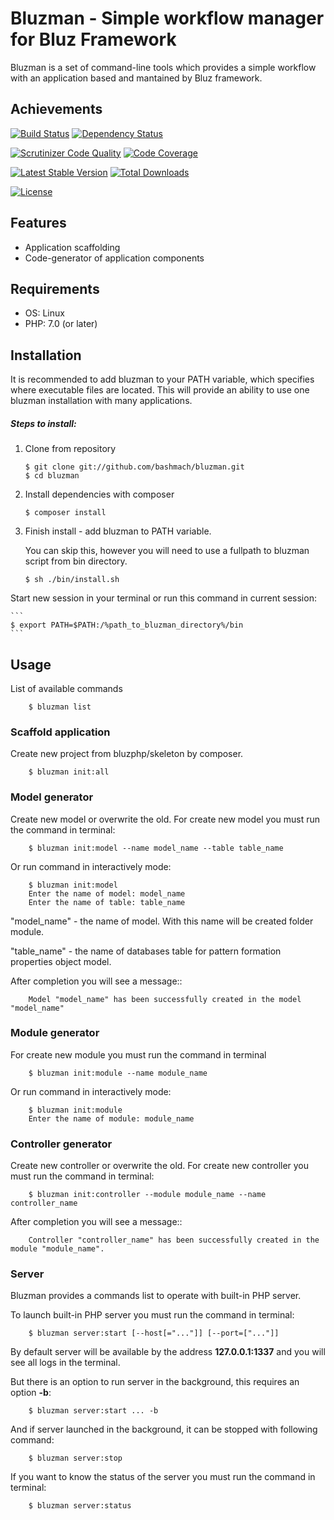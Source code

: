 Bluzman - Simple workflow manager for Bluz Framework
======================================
Bluzman is a set of command-line tools which provides a simple workflow with an application based and mantained by Bluz framework.

## Achievements

[![Build Status](https://secure.travis-ci.org/bluzphp/bluzman.png?branch=master)](https://travis-ci.org/bluzphp/bluzman)
[![Dependency Status](https://www.versioneye.com/user/projects/58cbb18f6893fd004792c5da/badge.svg?style=flat-square)](https://www.versioneye.com/user/projects/58cbb18f6893fd004792c5da)

[![Scrutinizer Code Quality](https://scrutinizer-ci.com/g/bluzphp/bluzman/badges/quality-score.png?b=master)](https://scrutinizer-ci.com/g/bluzphp/bluzman/?branch=master)
[![Code Coverage](https://scrutinizer-ci.com/g/bluzphp/bluzman/badges/coverage.png?b=master)](https://scrutinizer-ci.com/g/bluzphp/bluzman/?branch=master)

[![Latest Stable Version](https://poser.pugx.org/bluzphp/bluzman/v/stable.png)](https://packagist.org/packages/bluzphp/bluzman)
[![Total Downloads](https://poser.pugx.org/bluzphp/bluzman/downloads.png)](https://packagist.org/packages/bluzphp/bluzman)

[![License](https://poser.pugx.org/bluzphp/bluzman/license.svg)](https://packagist.org/packages/bluzphp/bluzman)

Features
-------------------------
* Application scaffolding
* Code-generator of application components

Requirements
-------------------------
* OS: Linux
* PHP: 7.0 (or later)

Installation
-------------------------
It is recommended to add bluzman to your PATH variable, which specifies where executable files are located. This will provide an ability to use one bluzman installation with many applications.

##### Steps to install: #####
1. Clone from repository

    ```
    $ git clone git://github.com/bashmach/bluzman.git
    $ cd bluzman
    ```
2. Install dependencies with composer

    ```
    $ composer install
    ```
3. Finish install - add bluzman to PATH variable.

    You can skip this, however you will need to use a fullpath to bluzman script from bin directory.

    ```
    $ sh ./bin/install.sh
    ```
Start new session in your terminal or run this command in current session:

    ```
    $ export PATH=$PATH:/%path_to_bluzman_directory%/bin
    ```

Usage
-------------------------
List of available commands
```
    $ bluzman list
```
### Scaffold application

Create new project from bluzphp/skeleton by composer.
```
    $ bluzman init:all
```
### Model generator

Create new model or overwrite the old.
For create new model you must run the command in terminal:
```
    $ bluzman init:model --name model_name --table table_name
```

Or run command in interactively mode:
```
    $ bluzman init:model
    Enter the name of model: model_name
    Enter the name of table: table_name
```

 "model_name" - the name of model. With this name will be created folder module.

 "table_name" - the name of databases table for pattern formation properties object model.

After completion you will see a message::
```
    Model "model_name" has been successfully created in the model "model_name"
```

### Module generator

For create new module you must run the command in terminal
```
    $ bluzman init:module --name module_name
```
Or run command in interactively mode:
```
    $ bluzman init:module
    Enter the name of module: module_name
```

### Controller generator


Create new controller or overwrite the old.
For create new controller you must run the command in terminal:
```
    $ bluzman init:controller --module module_name --name controller_name
```
After completion you will see a message::
```
    Controller "controller_name" has been successfully created in the module "module_name".
```

### Server

Bluzman provides a commands list to operate with built-in PHP server.

To launch built-in PHP server you must run the command in terminal:
```
    $ bluzman server:start [--host[="..."]] [--port=["..."]]
```
By default server will be available by the address **127.0.0.1:1337** and you will see all logs in the terminal.

But there is an option to run server in the background, this requires an option **-b**:

```
    $ bluzman server:start ... -b
```

And if server launched in the background, it can be stopped with following command:
```
    $ bluzman server:stop
```

If you want to know the status of the server you must run the command in terminal:
```
    $ bluzman server:status
```

